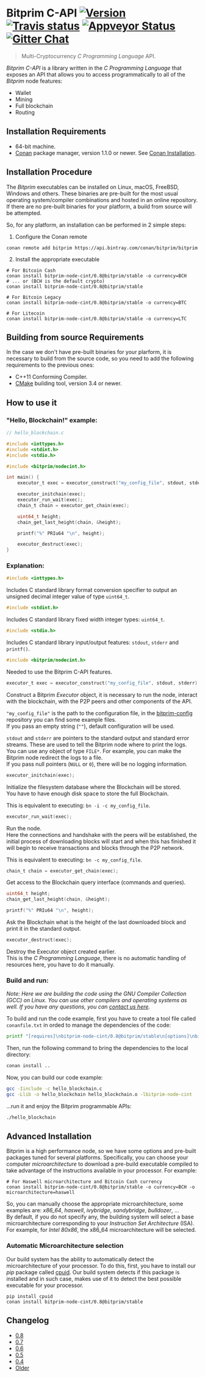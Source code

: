 # Bitprim C-API <a target="_blank" href="http://semver.org">![Version][badge.version]</a> <a target="_blank" href="https://travis-ci.org/bitprim/bitprim-node-cint">![Travis status][badge.Travis]</a> [![Appveyor Status](https://ci.appveyor.com/api/projects/status/github/bitprim/bitprim-node-cint?svg=true&branch=master)](https://ci.appveyor.com/projects/bitprim/bitprim-node-cint) <a target="_blank" href="https://gitter.im/bitprim/Lobby">![Gitter Chat][badge.Gitter]</a>

> Multi-Cryptocurrency _C Programming Language_ API.

*Bitprim C-API* is a library written in the _C Programming Language_ that exposes an API that allows you to access programmatically to all of the *Bitprim* node features:
  * Wallet
  * Mining
  * Full blockchain
  * Routing

## Installation Requirements

- 64-bit machine.
- [Conan](https://www.conan.io/) package manager, version 1.1.0 or newer. See [Conan Installation](http://docs.conan.io/en/latest/installation.html#install-with-pip-recommended).

## Installation Procedure

The *Bitprim* executables can be installed on Linux, macOS, FreeBSD, Windows and others. These binaries are pre-built for the most usual operating system/compiler combinations and hosted in an online repository. If there are no pre-built binaries for your platform, a build from source will be attempted.

So, for any platform, an installation can be performed in 2 simple steps:

1. Configure the Conan remote
```
conan remote add bitprim https://api.bintray.com/conan/bitprim/bitprim
```

2. Install the appropriate executable

```
# For Bitcoin Cash
conan install bitprim-node-cint/0.8@bitprim/stable -o currency=BCH 
# ... or (BCH is the default crypto)
conan install bitprim-node-cint/0.8@bitprim/stable 

# For Bitcoin Legacy
conan install bitprim-node-cint/0.8@bitprim/stable -o currency=BTC

# For Litecoin
conan install bitprim-node-cint/0.8@bitprim/stable -o currency=LTC
```

## Building from source Requirements

In the case we don't have pre-built binaries for your plarform, it is necessary to build from the source code, so you need to add the following requirements to the previous ones:

- C++11 Conforming Compiler.
- [CMake](https://cmake.org/) building tool, version 3.4 or newer.

## How to use it

### "Hello, Blockchain!" example:
```c
// hello_blockchain.c

#include <inttypes.h>
#include <stdint.h>
#include <stdio.h>

#include <bitprim/nodecint.h>

int main() {
    executor_t exec = executor_construct("my_config_file", stdout, stderr);

    executor_initchain(exec);
    executor_run_wait(exec);
    chain_t chain = executor_get_chain(exec);

    uint64_t height;
    chain_get_last_height(chain, &height);

    printf("%" PRIu64 "\n", height);

    executor_destruct(exec);
}
```

### Explanation:

```c
#include <inttypes.h>
```

Includes C standard library format conversion specifier to output an unsigned decimal integer value of type `uint64_t`.

```c
#include <stdint.h>
```

Includes C standard library fixed width integer types: `uint64_t`.


```c
#include <stdio.h>
```

Includes C standard library input/output features: `stdout`, `stderr` and `printf()`.

```c
#include <bitprim/nodecint.h>
```

Needed to use the Bitprim C-API features.

```c
executor_t exec = executor_construct("my_config_file", stdout, stderr);
```
Construct a Bitprim _Executor_ object, it is necessary to run the node, interact with the blockchain, with the P2P peers and other components of the API.  

`"my_config_file"` is the path to the configuration file, in the [bitprim-config](https://github.com/bitprim/bitprim-config) repository you can find some example files.  
If you pass an empty string (`""`), default configuration will be used.

`stdout` and `stderr` are pointers to the standard output and standard error streams. These are used to tell the Bitprim node where to print the logs.   
You can use any object of type `FILE*`. For example, you can make the Bitprim node redirect the logs to a file.  
If you pass null pointers (`NULL` or `0`), there will be no logging information.

```c
executor_initchain(exec);
```

Initialize the filesystem database where the Blockchain will be stored.  
You have to have enough disk space to store the full Blockchain.

This is equivalent to executing: `bn -i -c my_config_file`.

```c
executor_run_wait(exec);
```

Run the node.  
Here the connections and handshake with the peers will be established, the initial process of downloading blocks will start and when this has finished it will begin to receive transactions and blocks through the P2P network.

This is equivalent to executing: `bn -c my_config_file`.
```c
chain_t chain = executor_get_chain(exec);
```

Get access to the Blockchain query interface (commands and queries).

```c
uint64_t height;
chain_get_last_height(chain, &height);

printf("%" PRIu64 "\n", height);
```

Ask the Blockchain what is the height of the last downloaded block and print it in the standard output.

```c
executor_destruct(exec);
```

Destroy the Executor object created earlier.  
This is the _C Programming Language_, there is no automatic handling of resources here, you have to do it manually.

### Build and run:

_Note: Here we are building the code using the GNU Compiler Collection (GCC) on Linux. You can use other compilers and operating systems as well. If you have any questions, you can [contact us here](https://gitter.im/bitprim/contact)._

To build and run the code example, first you have to create a tool file called `conanfile.txt` in orded to manage the dependencies of the code:

```sh
printf "[requires]\nbitprim-node-cint/0.8@bitprim/stable\n[options]\nbitprim-node-cint:shared=True\n[imports]\ninclude/bitprim, *.h -> ./include/bitprim\ninclude/bitprim, *.hpp -> ./include/bitprim\nlib, *.so -> ./lib\n" > conanfile.txt
```

Then, run the following command to bring the dependencies to the local directory:

```sh
conan install ..
```

Now, you can build our code example:

```sh
gcc -Iinclude -c hello_blockchain.c
gcc -Llib -o hello_blockchain hello_blockchain.o -lbitprim-node-cint
```

...run it and enjoy the Bitprim programmable APIs:

```sh
./hello_blockchain
```


## Advanced Installation

Bitprim is a high performance node, so we have some options and pre-built packages tuned for several platforms.
Specifically, you can choose your computer _microarchitecture_ to download a pre-build executable compiled to take advantage of the instructions available in your processor. For example:

```
# For Haswell microarchitecture and Bitcoin Cash currency
conan install bitprim-node-cint/0.8@bitprim/stable -o currency=BCH -o microarchitecture=haswell 
```
So, you can manually choose the appropriate microarchitecture, some examples are: _x86_64_, _haswell_, _ivybridge_, _sandybridge_, _bulldozer_, ...  
By default, if you do not specify any, the building system will select a base microarchitecture corresponding to your _Instruction Set Architecture_ (ISA). For example, for _Intel 80x86_, the x86_64 microarchitecture will be selected.

### Automatic Microarchitecture selection

Our build system has the ability to automatically detect the microarchitecture of your processor. To do this, first, you have to install our _pip_ package called [cpuid](https://pypi.python.org/pypi/cpuid). Our build system detects if this package is installed and in such case, makes use of it to detect the best possible executable for your processor.

```
pip install cpuid
conan install bitprim-node-cint/0.8@bitprim/stable 
```

## Changelog

* [0.8](https://github.com/bitprim/bitprim/blob/master/doc/release-notes/release-notes.md#version-080)
* [0.7](https://github.com/bitprim/bitprim/blob/master/doc/release-notes/release-notes.md#version-070)
* [0.6](https://github.com/bitprim/bitprim/blob/master/doc/release-notes/release-notes.md#version-060)
* [0.5](https://github.com/bitprim/bitprim/blob/master/doc/release-notes/release-notes-0.5.md)
* [0.4](https://github.com/bitprim/bitprim/blob/master/doc/release-notes/release-notes-0.4.md)
* [Older](https://github.com/bitprim/bitprim/blob/master/doc/release-notes/release-notes.md)


<!-- Links -->
[badge.Appveyor]: https://ci.appveyor.com/api/projects/status/github/bitprim/bitprim-node-cint?svg=true&branch=dev
[badge.Gitter]: https://img.shields.io/badge/gitter-join%20chat-blue.svg
[badge.Travis]: https://travis-ci.org/bitprim/bitprim-node-cint.svg?branch=master
[badge.version]: https://badge.fury.io/gh/bitprim%2Fbitprim-node-cint.svg
